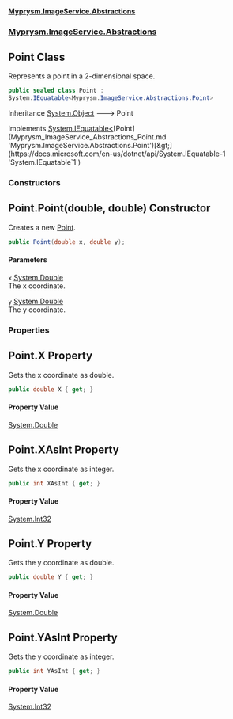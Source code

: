 #### [Myprysm.ImageService.Abstractions](index.md 'index')
### [Myprysm.ImageService.Abstractions](index.md#Myprysm_ImageService_Abstractions 'Myprysm.ImageService.Abstractions')
## Point Class
Represents a point in a 2-dimensional space.  
```csharp
public sealed class Point :
System.IEquatable<Myprysm.ImageService.Abstractions.Point>
```

Inheritance [System.Object](https://docs.microsoft.com/en-us/dotnet/api/System.Object 'System.Object') &#129106; Point  

Implements [System.IEquatable&lt;](https://docs.microsoft.com/en-us/dotnet/api/System.IEquatable-1 'System.IEquatable`1')[Point](Myprysm_ImageService_Abstractions_Point.md 'Myprysm.ImageService.Abstractions.Point')[&gt;](https://docs.microsoft.com/en-us/dotnet/api/System.IEquatable-1 'System.IEquatable`1')  
### Constructors
<a name='Myprysm_ImageService_Abstractions_Point_Point(double_double)'></a>
## Point.Point(double, double) Constructor
Creates a new [Point](Myprysm_ImageService_Abstractions_Point.md 'Myprysm.ImageService.Abstractions.Point').  
```csharp
public Point(double x, double y);
```
#### Parameters
<a name='Myprysm_ImageService_Abstractions_Point_Point(double_double)_x'></a>
`x` [System.Double](https://docs.microsoft.com/en-us/dotnet/api/System.Double 'System.Double')  
The x coordinate.
  
<a name='Myprysm_ImageService_Abstractions_Point_Point(double_double)_y'></a>
`y` [System.Double](https://docs.microsoft.com/en-us/dotnet/api/System.Double 'System.Double')  
The y coordinate.
  
  
### Properties
<a name='Myprysm_ImageService_Abstractions_Point_X'></a>
## Point.X Property
Gets the x coordinate as double.  
```csharp
public double X { get; }
```
#### Property Value
[System.Double](https://docs.microsoft.com/en-us/dotnet/api/System.Double 'System.Double')
  
<a name='Myprysm_ImageService_Abstractions_Point_XAsInt'></a>
## Point.XAsInt Property
Gets the x coordinate as integer.  
```csharp
public int XAsInt { get; }
```
#### Property Value
[System.Int32](https://docs.microsoft.com/en-us/dotnet/api/System.Int32 'System.Int32')
  
<a name='Myprysm_ImageService_Abstractions_Point_Y'></a>
## Point.Y Property
Gets the y coordinate as double.  
```csharp
public double Y { get; }
```
#### Property Value
[System.Double](https://docs.microsoft.com/en-us/dotnet/api/System.Double 'System.Double')
  
<a name='Myprysm_ImageService_Abstractions_Point_YAsInt'></a>
## Point.YAsInt Property
Gets the y coordinate as integer.  
```csharp
public int YAsInt { get; }
```
#### Property Value
[System.Int32](https://docs.microsoft.com/en-us/dotnet/api/System.Int32 'System.Int32')
  
